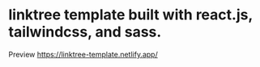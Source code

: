 # linktree template built with react.js, tailwindcss, and sass.

Preview
https://linktree-template.netlify.app/
